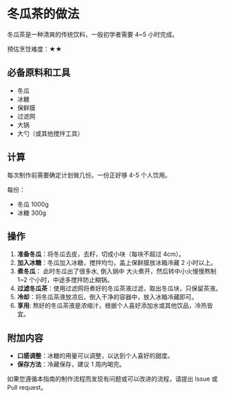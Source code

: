 # 冬瓜茶的做法

冬瓜茶是一种清爽的传统饮料，一般初学者需要 4~5 小时完成。

预估烹饪难度：★★

## 必备原料和工具

- 冬瓜
- 冰糖
- 保鲜膜
- 过滤网
- 大锅
- 大勺（或其他搅拌工具）

## 计算

每次制作前需要确定计划做几份。一份正好够 4-5 个人饮用。

每份：

- 冬瓜 1000g
- 冰糖 300g

## 操作

1. **准备冬瓜**：将冬瓜去皮，去籽，切成小块（每块不超过 4cm）。
2. **加入冰糖**：冬瓜加入冰糖，搅拌均匀，盖上保鲜膜放冰箱冷藏 2 小时以上。
3. **煮冬瓜**： 此时冬瓜出了很多水, 倒入锅中 大火煮开，然后转中小火慢慢熬制 1~2 个小时，中途多搅拌防止糊锅。
4. **过滤冬瓜茶**：使用过滤网将煮好的冬瓜茶液过滤，取出冬瓜块，只保留茶液。
5. **冷却**：将冬瓜茶液放凉后，倒入干净的容器中，放入冰箱冷藏即可。
6. **享用**: 熬好的冬瓜茶液是浓缩汁，根据个人喜好添加水或其他饮品，冷热皆宜。

## 附加内容

- **口感调整**：冰糖的用量可以调整，以达到个人喜好的甜度。
- **保存方法**：冷藏保存，建议 1 周内喝完。

如果您遵循本指南的制作流程而发现有问题或可以改进的流程，请提出 Issue 或 Pull request。